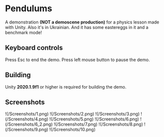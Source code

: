 # Pendulums
 A demonstration **(NOT a demoscene production)** for a physics lesson made with Unity.
 Also it's in Ukrainian. And it has some eastereggs in it and a benchmark mode!
 
## Keyboard controls
 Press Esc to end the demo.
 Press left mouse button to pause the demo.
 
## Building
 Unity **2020.1.9f1** or higher is required for building the demo.
 
## Screenshots
!(/Screenshots/1.png)
!(/Screenshots/2.png)
!(/Screenshots/3.png)
!(/Screenshots/4.png)
!(/Screenshots/5.png)
!(/Screenshots/6.png)
!(/Screenshots/6_2.png)
!(/Screenshots/7.png)
!(/Screenshots/8.png)
!(/Screenshots/9.png)
!(/Screenshots/10.png)
